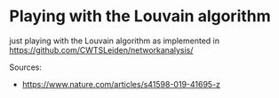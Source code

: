 # Playing with the Louvain algorithm

just playing with the Louvain algorithm as implemented in https://github.com/CWTSLeiden/networkanalysis/

Sources:
- https://www.nature.com/articles/s41598-019-41695-z